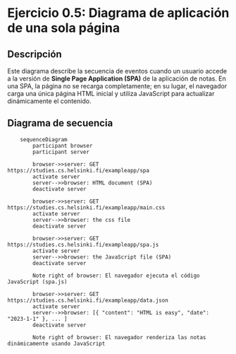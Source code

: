 # Ejercicio 0.5: Diagrama de aplicación de una sola página

## Descripción
Este diagrama describe la secuencia de eventos cuando un usuario accede a la versión de **Single Page Application (SPA)** de la aplicación de notas. En una SPA, la página no se recarga completamente; en su lugar, el navegador carga una única página HTML inicial y utiliza JavaScript para actualizar dinámicamente el contenido.

## Diagrama de secuencia
```mermaid
    sequenceDiagram
        participant browser
        participant server

        browser->>server: GET https://studies.cs.helsinki.fi/exampleapp/spa
        activate server
        server-->>browser: HTML document (SPA)
        deactivate server

        browser->>server: GET https://studies.cs.helsinki.fi/exampleapp/main.css
        activate server
        server-->>browser: the css file
        deactivate server

        browser->>server: GET https://studies.cs.helsinki.fi/exampleapp/spa.js
        activate server
        server-->>browser: the JavaScript file (SPA)
        deactivate server

        Note right of browser: El navegador ejecuta el código JavaScript (spa.js)

        browser->>server: GET https://studies.cs.helsinki.fi/exampleapp/data.json
        activate server
        server-->>browser: [{ "content": "HTML is easy", "date": "2023-1-1" }, ... ]
        deactivate server

        Note right of browser: El navegador renderiza las notas dinámicamente usando JavaScript
```